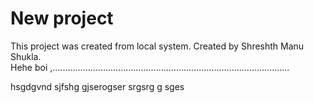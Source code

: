 # New project

This project was created from local system.
Created by Shreshth Manu Shukla.
<br>
Hehe boi ,..............................................................................................

hsgdgvnd sjfshg
gjserogser
srgsrg
g
sges
